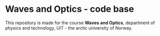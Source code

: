 # Waves and Optics - code base
This repository is made for the course <b>Waves and Optics</b>, department of physics and technology, UiT - the arctic university of Norway.
